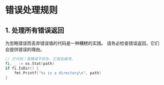 # 错误处理规则

## 1. 处理所有错误返回
为忽略错误而丢弃错误值的代码是一种糟糕的实践。
请务必检查错误返回，它们会提供错误的理由。

```go
// 烂代码！若路径不存在，它就会崩溃。
fi, _ := os.Stat(path)
if fi.IsDir() {
	fmt.Printf("%s is a directory\n", path)
}
```